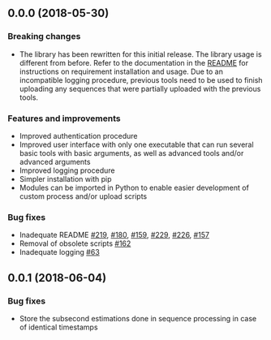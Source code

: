 ## 0.0.0 (2018-05-30)


### Breaking changes

* The library has been rewritten for this initial release. The library usage is different from before. Refer to the documentation in the [README](https://github.com/mapillary/mapillary_tools/blob/mapillary_tools_v2/README.md) for instructions on requirement installation and usage. Due to an incompatible logging procedure, previous tools need to be used to finish uploading any sequences that were partially uploaded with the previous tools.

### Features and improvements
* Improved authentication procedure
* Improved user interface with only one executable that can run several basic tools with basic arguments, as well as advanced tools and/or advanced arguments
* Improved logging procedure
* Simpler installation with pip
* Modules can be imported in Python to enable easier development of custom process and/or upload scripts

### Bug fixes
* Inadequate README [#219](https://github.com/mapillary/mapillary_tools/issues/219), [#180](https://github.com/mapillary/mapillary_tools/issues/180), [#159](https://github.com/mapillary/mapillary_tools/issues/159), [#229](https://github.com/mapillary/mapillary_tools/issues/229), [#226](https://github.com/mapillary/mapillary_tools/issues/226), [#157](https://github.com/mapillary/mapillary_tools/issues/157)
* Removal of obsolete scripts [#162](https://github.com/mapillary/mapillary_tools/issues/162)
* Inadequate logging [#63](https://github.com/mapillary/mapillary_tools/issues/63)


## 0.0.1 (2018-06-04)

### Bug fixes
* Store the subsecond estimations done in sequence processing in case of identical timestamps